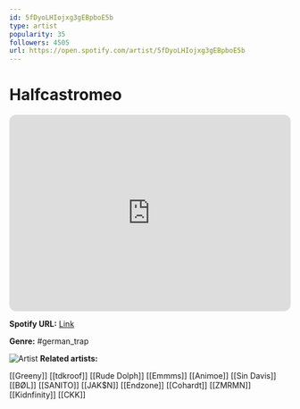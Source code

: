 ```yaml
---
id: 5fDyoLHIojxg3gEBpboE5b
type: artist
popularity: 35
followers: 4505
url: https://open.spotify.com/artist/5fDyoLHIojxg3gEBpboE5b
---
```

# Halfcastromeo

<iframe style="border-radius:12px" src="https://open.spotify.com/embed/artist/5fDyoLHIojxg3gEBpboE5b" width="100%" height="352" frameBorder="0" allowfullscreen="" allow="autoplay; clipboard-write; encrypted-media; fullscreen; picture-in-picture" loading="lazy"></iframe>

**Spotify URL:** [Link](https://open.spotify.com/artist/5fDyoLHIojxg3gEBpboE5b)

**Genre:**  #german_trap

![Artist](https://i.scdn.co/image/ab6761610000e5eb000f8260263d295cd07de297)
**Related artists:**

[[Greeny]]
[[tdkroof]]
[[Rude Dolph]]
[[Emmms]]
[[Animoe]]
[[Sin Davis]]
[[BØL]]
[[SANITO]]
[[JAK$N]]
[[Endzone]]
[[Cohardt]]
[[ZMRMN]]
[[Kidnfinity]]
[[CKK]]
